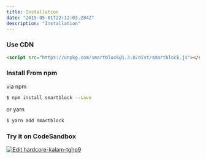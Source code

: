 ```yaml
---
title: Installation
date: "2015-05-01T22:12:03.284Z"
description: "Installation"
---
```


### Use CDN

```html
<script src="https://unpkg.com/smartblock@1.3.0/dist/smartblock.js"></script>
```

### Install From npm

via npm

```sh
$ npm install smartblock --save
```

or yarn

```sh
$ yarn add smartblock
```

### Try it on CodeSandbox

[![Edit hardcore-kalam-tghp9](https://codesandbox.io/static/img/play-codesandbox.svg)](https://codesandbox.io/s/hardcore-kalam-tghp9?fontsize=14&hidenavigation=1&theme=dark)